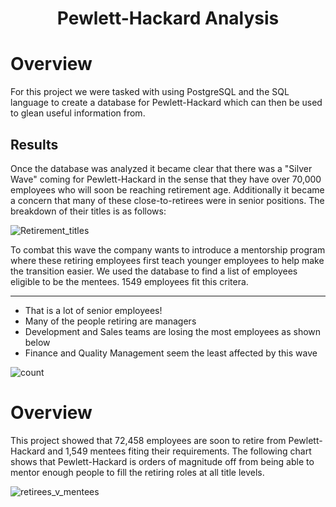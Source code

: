 <h1 Align="Center">
  
  Pewlett-Hackard Analysis

  # Overview
  
  <p>For this project we were tasked with using PostgreSQL and the SQL language to create a database for Pewlett-Hackard which can then be used to glean useful information from.</p>
  
  ## Results
<p> Once the database was analyzed it became clear that there was a "Silver Wave" coming for Pewlett-Hackard in the sense that they have over 70,000 employees who will soon be reaching retirement age. Additionally it became a concern that many of these close-to-retirees were in senior positions. The breakdown of their titles is as follows:

![Retirement_titles](https://user-images.githubusercontent.com/106105597/181944754-48d8a7d7-a663-4787-9557-78623959a9ba.png)

<p>To combat this wave the company wants to introduce a mentorship program where these retiring employees first teach younger employees to help make the transition easier. We used the database to find a list of employees eligible to be the mentees. 1549 employees fit this critera. </p>
 
***
* That is a lot of senior employees!
* Many of the people retiring are managers
* Development and Sales teams are losing the most employees as shown below
* Finance and Quality Management seem the least affected by this wave

![count](https://user-images.githubusercontent.com/106105597/181956073-6f74a2c2-8fb8-4b1b-b08d-313f0fd107c2.png)

  # Overview
  <p> This project showed that 72,458 employees are soon to retire from Pewlett-Hackard and 1,549 mentees fiting their requirements. The following chart shows that Pewlett-Hackard is orders of magnitude off from being able to mentor enough people to fill the retiring roles at all title levels.
  
  ![retirees_v_mentees](https://user-images.githubusercontent.com/106105597/181986978-94cfe7a1-303f-4d1f-922a-7b875afb4f37.png)
